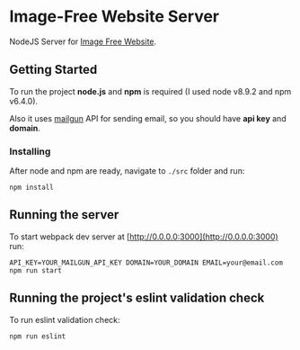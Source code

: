 # Image-Free Website Server
NodeJS Server for [Image Free Website](https://github.com/monext/image-free-website).

## Getting Started

To run the project **node.js** and **npm** is required (I used node v8.9.2 and npm v6.4.0).

Also it uses [mailgun](https://www.mailgun.com/) API for sending email, so you should have **api key** and **domain**.

### Installing

After node and npm are ready, navigate to ```./src``` folder and run:

```
npm install
```

## Running the server

To start webpack dev server at [http://0.0.0.0:3000](http://0.0.0.0:3000) run:

```
API_KEY=YOUR_MAILGUN_API_KEY DOMAIN=YOUR_DOMAIN EMAIL=your@email.com npm run start
```

## Running the project's eslint validation check

To run eslint validation check:

```
npm run eslint
```